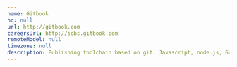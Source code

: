 ```yaml
---
name: Gitbook
hq: null
url: http://gitbook.com
careersUrl: http://jobs.gitbook.com
remoteModel: null
timezone: null
description: Publishing toolchain based on git. Javascript, node.js, Go.
---
```

